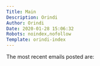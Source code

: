 ```yaml
---
Title: Main
Description: Orindi
Author: Orindi
Date: 2020-01-28 15:06:32
Robots: noindex,nofollow
Template: orindi-index
---
```


The most recent emails posted are:

